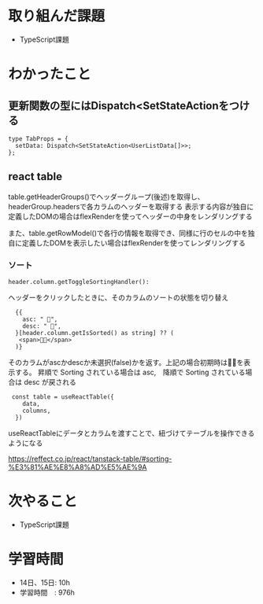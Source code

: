 # 取り組んだ課題
- TypeScript課題
# わかったこと

## 更新関数の型にはDispatch<SetStateActionをつける
```tsx
type TabProps = {
  setData: Dispatch<SetStateAction<UserListData[]>>;
};
```

## react table
table.getHeaderGroups()でヘッダーグループ(後述)を取得し、headerGroup.headersで各カラムのヘッダーを取得する
表示する内容が独自に定義したDOMの場合はflexRenderを使ってヘッダーの中身をレンダリングする

また、table.getRowModel()で各行の情報を取得でき、同様に行のセルの中を独自に定義したDOMを表示したい場合はflexRenderを使ってレンダリングする

### ソート
```tsx
header.column.getToggleSortingHandler(): 
```
ヘッダーをクリックしたときに、そのカラムのソートの状態を切り替え
```tsx
  {{
    asc: " 🔼",
    desc: " 🔽",
  }[header.column.getIsSorted() as string] ?? (
   <span>🔽🔼</span>
  )}
```
そのカラムがascかdescか未選択(false)かを返す。上記の場合初期時は🔽🔼を表示する。
昇順で Sorting されている場合は asc,　降順で Sorting されている場合は desc が戻される

```tsx
 const table = useReactTable({
    data,
    columns,
  })
```
useReactTableにデータとカラムを渡すことで、紐づけてテーブルを操作できるようになる

https://reffect.co.jp/react/tanstack-table/#sorting-%E3%81%AE%E8%A8%AD%E5%AE%9A
# 次やること
- TypeScript課題


# 学習時間
- 14日、15日: 10h
- 学習時間　: 976h

